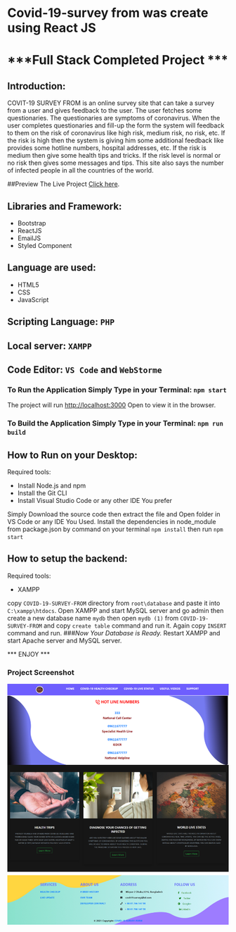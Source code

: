 # Covid-19-survey from was create using React JS
# ***Full Stack Completed Project ***

## Introduction:
COVIT-19 SURVEY FROM is an online survey site that can take a survey from a user and gives feedback to the user. The user fetches some questionaries. The questionaries are symptoms of coronavirus. When the user completes questionaries and fill-up the form the system will feedback to them on the risk of coronavirus like high risk, medium risk, no risk, etc. If the risk is high then the system is giving him some additional feedback like provides some hotline numbers, hospital addresses, etc. If the risk is medium then give some health tips and tricks. If the risk level is normal or no risk then gives some messages and tips. This site also says the number of infected people in all the countries of the world.

##Preview The Live Project [Click here](https://covid-19-survey-form-2020.netlify.app/).

## Libraries and Framework:
* Bootstrap
* ReactJS
* EmailJS
* Styled Component

## Language are used:
* HTML5 
* CSS 
* JavaScript

## Scripting Language: `PHP`
## Local server: `XAMPP`
## Code Editor: `VS Code` and `WebStorme`


### To Run the Application Simply Type in your Terminal: `npm start`
The project will run [http://localhost:3000](http://localhost:3000)
Open  to view it in the browser.

### To Build the Application Simply Type in your Terminal: `npm run build`

## How to Run on your Desktop:
Required tools:
* Install Node.js and npm
* Install the Git CLI
* Install Visual Studio Code or any other IDE You prefer

Simply Download the source code then extract the file and Open folder in VS Code or any IDE You Used. Install the dependencies in  node_module from package.json by command on your terminal `npm install`
then run `npm start`

## How to setup the backend:
Required tools:
* XAMPP

copy `COVID-19-SURVEY-FROM` directory from `root\database` and paste it into `C:\xampp\htdocs`.
  Open XAMPP and start MySQL server and go admin then create a new database name `mydb` then open `mydb (1)` from `COVID-19-SURVEY-FROM`
and copy `create table` command and run it. Again copy `INSERT` command and run.
###*Now Your Database is Ready.*
Restart XAMPP and start Apache server and MySQL server.

*** ENJOY ***
### Project Screenshot
![Screenshot](screencapture.png)


